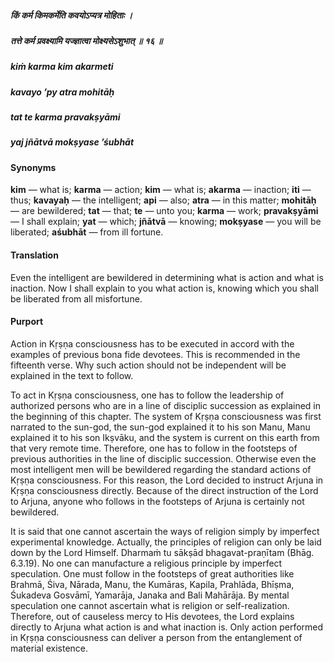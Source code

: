 ##### किं कर्म किमकर्मेति कवयोऽप्यत्र मोहिताः ।
##### तत्ते कर्म प्रवक्ष्यामि यज्ज्ञात्वा मोक्ष्यसेऽशुभात् ॥ १६ ॥

##### kiṁ karma kim akarmeti
##### kavayo ’py atra mohitāḥ
##### tat te karma pravakṣyāmi
##### yaj jñātvā mokṣyase ’śubhāt

#### Synonyms

**kim** — what is; **karma** — action; **kim** — what is; **akarma** — inaction; **iti** — thus; **kavayaḥ** — the intelligent; **api** — also; **atra** — in this matter; **mohitāḥ** — are bewildered; **tat** — that; **te** — unto you; **karma** — work; **pravakṣyāmi** — I shall explain; **yat** — which; **jñātvā** — knowing; **mokṣyase** — you will be liberated; **aśubhāt** — from ill fortune.

#### Translation

Even the intelligent are bewildered in determining what is action and what is inaction. Now I shall explain to you what action is, knowing which you shall be liberated from all misfortune.

#### Purport

Action in Kṛṣṇa consciousness has to be executed in accord with the examples of previous bona fide devotees. This is recommended in the fifteenth verse. Why such action should not be independent will be explained in the text to follow.

To act in Kṛṣṇa consciousness, one has to follow the leadership of authorized persons who are in a line of disciplic succession as explained in the beginning of this chapter. The system of Kṛṣṇa consciousness was first narrated to the sun-god, the sun-god explained it to his son Manu, Manu explained it to his son Ikṣvāku, and the system is current on this earth from that very remote time. Therefore, one has to follow in the footsteps of previous authorities in the line of disciplic succession. Otherwise even the most intelligent men will be bewildered regarding the standard actions of Kṛṣṇa consciousness. For this reason, the Lord decided to instruct Arjuna in Kṛṣṇa consciousness directly. Because of the direct instruction of the Lord to Arjuna, anyone who follows in the footsteps of Arjuna is certainly not bewildered.

It is said that one cannot ascertain the ways of religion simply by imperfect experimental knowledge. Actually, the principles of religion can only be laid down by the Lord Himself. Dharmaṁ tu sākṣād bhagavat-praṇītam (Bhāg. 6.3.19). No one can manufacture a religious principle by imperfect speculation. One must follow in the footsteps of great authorities like Brahmā, Śiva, Nārada, Manu, the Kumāras, Kapila, Prahlāda, Bhīṣma, Śukadeva Gosvāmī, Yamarāja, Janaka and Bali Mahārāja. By mental speculation one cannot ascertain what is religion or self-realization. Therefore, out of causeless mercy to His devotees, the Lord explains directly to Arjuna what action is and what inaction is. Only action performed in Kṛṣṇa consciousness can deliver a person from the entanglement of material existence.